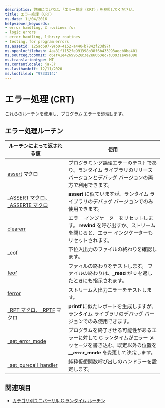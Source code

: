 ```yaml
---
description: 詳細については、「エラー処理 (CRT)」を参照してください。
title: エラー処理 (CRT)
ms.date: 11/04/2016
helpviewer_keywords:
- error handling, C routines for
- logic errors
- error handling, library routines
- testing, for program errors
ms.assetid: 125ac697-9eb0-4152-a440-b7842f23d97f
ms.openlocfilehash: 4aa81f1152fe991398b38f6b433993aecb8be401
ms.sourcegitcommit: d6af41e42699628c3e2e6063ec7b03931a49a098
ms.translationtype: MT
ms.contentlocale: ja-JP
ms.lasthandoff: 12/11/2020
ms.locfileid: "97331142"
---
```

# <a name="error-handling-crt"></a>エラー処理 (CRT)

これらのルーチンを使用し、プログラム エラーを処理します。

## <a name="error-handling-routines"></a>エラー処理ルーチン

|ルーチンによって返される値|使用|
|-------------|---------|
|[assert](../c-runtime-library/reference/assert-macro-assert-wassert.md) マクロ|プログラミング論理エラーのテストであり、ランタイム ライブラリのリリース バージョンとデバッグ バージョンの両方で利用できます。|
|[_ASSERT マクロ、_ASSERTE マクロ](../c-runtime-library/reference/assert-asserte-assert-expr-macros.md)|**assert** に似ていますが、ランタイム ライブラリのデバッグ バージョンでのみ使用できます。|
|[clearerr](../c-runtime-library/reference/clearerr.md)|エラー インジケーターをリセットします。 **rewind** を呼び出すか、ストリームを閉じると、エラー インジケーターもリセットされます。|
|[_eof](../c-runtime-library/reference/eof.md)|下位入出力のファイルの終わりを確認します。|
|[feof](../c-runtime-library/reference/feof.md)|ファイルの終わりをテストします。 ファイルの終わりは、**_read** が 0 を返したときにも指示されます。|
|[ferror](../c-runtime-library/reference/ferror.md)|ストリーム入出力エラーをテストします。|
|[_RPT マクロ、_RPTF](../c-runtime-library/reference/rpt-rptf-rptw-rptfw-macros.md) マクロ|**printf** に似たレポートを生成しますが、ランタイム ライブラリのデバッグ バージョンでのみ使用できます。|
|[_set_error_mode](../c-runtime-library/reference/set-error-mode.md)|プログラムを終了させる可能性があるエラーに対して C ランタイムがエラー メッセージを書き込む、既定以外の位置を **__error_mode** を変更して決定します。|
|[_set_purecall_handler](../c-runtime-library/reference/get-purecall-handler-set-purecall-handler.md)|純粋仮想関数呼び出しのハンドラーを設定します。|

## <a name="see-also"></a>関連項目

- [カテゴリ別ユニバーサル C ランタイム ルーチン](../c-runtime-library/run-time-routines-by-category.md)
